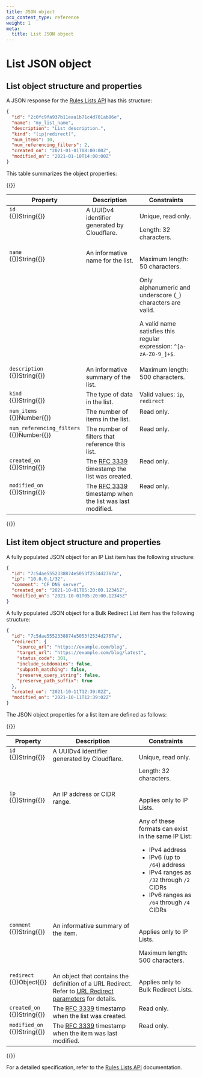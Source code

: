 ```yaml
---
title: JSON object
pcx_content_type: reference
weight: 1
meta:
  title: List JSON object
---
```


# List JSON object

## List object structure and properties

A JSON response for the [Rules Lists API](https://api.cloudflare.com/#rules-lists-properties) has this structure:

```json
{
  "id": "2c0fc9fa937b11eaa1b71c4d701ab86e",
  "name": "my_list_name",
  "description": "List description.",
  "kind": "(ip|redirect)",
  "num_items": 10,
  "num_referencing_filters": 2,
  "created_on": "2021-01-01T08:00:00Z",
  "modified_on": "2021-01-10T14:00:00Z"
}
```

This table summarizes the object properties:

{{<table-wrap>}}

  <table style="width: 100%">
    <thead>
        <tr>
            <th>Property</th>
            <th>Description</th>
            <th>Constraints</th>
        </tr>
    </thead>
    <tbody style="vertical-align:top">
        <tr>
          <td><code>id</code><br />{{<type>}}String{{</type>}}</td>
          <td>A UUIDv4 identifier generated by Cloudflare.</td>
          <td>
            <p>Unique, read only.</p>
            <p>Length: 32 characters.</p>
          </td>
        </tr>
        <tr>
          <td><code>name</code><br />{{<type>}}String{{</type>}}</td>
          <td>An informative name for the list.</td>
          <td>
            <p>Maximum length: 50 characters.</p>
            <p>Only alphanumeric and underscore (<code class='InlineCode'>_</code>) characters are valid.</p>
            <p>A valid name satisfies this regular expression: <code class="InlineCode">^[a-zA-Z0-9_]+$</code>.</p>
          </td>
        </tr>
        <tr>
            <td><code>description</code><br />{{<type>}}String{{</type>}}</td>
            <td>An informative summary of the list.</td>
            <td>Maximum length: 500 characters.</td>
        </tr>
        <tr>
            <td><code>kind</code><br />{{<type>}}String{{</type>}}</td>
            <td>The type of data in the list.</td>
            <td>Valid values: <code class="InlineCode">ip</code>, <code class="InlineCode">redirect</code></td>
        </tr>
        <tr>
            <td><code>num_items</code><br />{{<type>}}Number{{</type>}}</td>
            <td>The number of items in the list.</td>
            <td>Read only.</td>
        </tr>
        <tr>
            <td><code>num_referencing_filters</code><br />{{<type>}}Number{{</type>}}</td>
            <td>The number of filters that reference this list.</td>
            <td>Read only.</td>
        </tr>
        <tr>
            <td><code>created_on</code><br />{{<type>}}String{{</type>}}</td>
            <td>The  <a href='https://tools.ietf.org/html/rfc3339'>RFC 3339</a> timestamp the list was created.</td>
            <td>Read only.</td>
        </tr>
        <tr>
            <td><code>modified_on</code><br />{{<type>}}String{{</type>}}</td>
            <td>The  <a href='https://tools.ietf.org/html/rfc3339'>RFC 3339</a> timestamp when the list was last modified.</td>
            <td>Read only.</td>
        </tr>
    </tbody>
  </table>
{{</table-wrap>}}

## List item object structure and properties

A fully populated JSON object for an IP List item has the following structure:

```json
{
  "id": "7c5dae5552338874e5053f2534d2767a",
  "ip": "10.0.0.1/32",
  "comment": "CF DNS server",
  "created_on": "2021-10-01T05:20:00.12345Z",
  "modified_on": "2021-10-01T05:20:00.12345Z"
}
```

A fully populated JSON object for a Bulk Redirect List item has the following structure:

```json
{
  "id": "7c5dae5552338874e5053f2534d2767a",
  "redirect": {
    "source_url": "https://example.com/blog",
    "target_url": "https://example.com/blog/latest",
    "status_code": 301,
    "include_subdomains": false,
    "subpath_matching": false,
    "preserve_query_string": false,
    "preserve_path_suffix": true
  },
  "created_on": "2021-10-11T12:39:02Z",
  "modified_on": "2021-10-11T12:39:02Z"
}
```

The JSON object properties for a list item are defined as follows:

{{<table-wrap>}}

  <table style="width: 100%">
    <thead>
        <tr>
            <th>Property</th>
            <th>Description</th>
            <th>Constraints</th>
        </tr>
    </thead>
    <tbody style="vertical-align:top">
        <tr>
          <td><code>id</code><br />{{<type>}}String{{</type>}}</td>
          <td>A UUIDv4 identifier generated by Cloudflare.</td>
          <td>
            <p>Unique, read only.</p>
            <p>Length: 32 characters.</p>
          </td>
        </tr>
        <tr>
            <td><code>ip</code><br />{{<type>}}String{{</type>}}</td>
            <td>An IP address or CIDR range.</td>
            <td>
              <p>Applies only to IP Lists.</p>
              <p>Any of these formats can exist in the same IP List:
                <ul>
                    <li>IPv4 address</li>
                    <li>IPv6 (up to <code>/64</code>) address</li>
                    <li>IPv4 ranges as <code>/32</code> through <code>/2</code> CIDRs</li>
                    <li>IPv6 ranges as <code>/64</code> through <code>/4</code> CIDRs</li>
                </ul>
              </p>
            </td>
        </tr>
        <tr>
            <td><code>comment</code><br />{{<type>}}String{{</type>}}</td>
            <td>An informative summary of the item.</td>
            <td><p>Applies only to IP Lists.</p>
            <p>Maximum length: 500 characters.</p></td>
        </tr>
        <tr>
            <td><code>redirect</code><br />{{<type>}}Object{{</type>}}</td>
            <td>An object that contains the definition of a URL Redirect. Refer to <a href="/rules/bulk-redirects/reference/parameters/">URL Redirect parameters</a> for details.</td>
            <td><p>Applies only to Bulk Redirect Lists.</p></td>
        </tr>
        <tr>
            <td><code>created_on</code><br />{{<type>}}String{{</type>}}</td>
            <td>The  <a href='https://tools.ietf.org/html/rfc3339'>RFC 3339</a> timestamp when the list was created.</td>
            <td>Read only.</td>
        </tr>
        <tr>
            <td><code>modified_on</code><br />{{<type>}}String{{</type>}}</td>
            <td>The  <a href='https://tools.ietf.org/html/rfc3339'>RFC 3339</a> timestamp when the item was last modified.</td>
            <td>Read only.</td>
        </tr>
    </tbody>
  </table>
{{</table-wrap>}}

For a detailed specification, refer to the [Rules Lists API](https://api.cloudflare.com/#rules-lists-properties) documentation.
